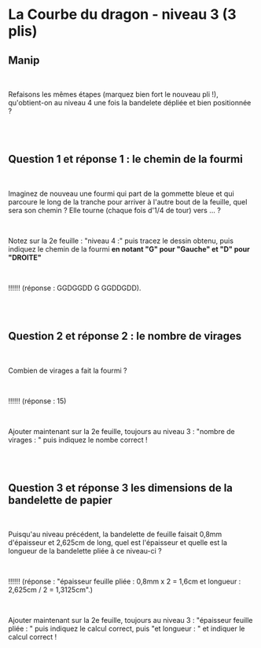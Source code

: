 # La Courbe du dragon - niveau 3 (3 plis)

## Manip

<br>

Refaisons les mêmes étapes (marquez bien fort le nouveau pli !), qu'obtient-on au niveau 4 une fois la bandelete dépliée et bien positionnée ?

<br><br>

## Question 1 et réponse 1 : le chemin de la fourmi

<br>

Imaginez de nouveau une fourmi qui part de la gommette bleue et qui parcoure le long de la tranche pour arriver à l'autre bout de la feuille, quel sera son chemin ? Elle tourne (chaque fois d'1/4 de tour) vers ... ?

<br>

Notez sur la 2e feuille : "niveau 4 :" puis tracez le dessin obtenu, puis indiquez le chemin de la fourmi  **en notant "G" pour "Gauche" et "D" pour "DROITE"**

<br>

!!!!!! (réponse : GGDGGDD G GGDDGDD).

<br><br>

## Question 2 et réponse 2 : le nombre de virages

<br>

Combien de virages a fait la fourmi ?

<br>

!!!!!! (réponse : 15)

<br>

Ajouter maintenant sur la 2e feuille, toujours au niveau 3 : "nombre de virages : " puis indiquez le nombe correct ! 

<br><br>

## Question 3 et réponse 3 les dimensions de la bandelette de papier

<br>

Puisqu'au niveau précédent, la bandelette de feuille faisait 0,8mm d'épaisseur et 2,625cm de long, quel est l'épaisseur et quelle est la longueur de la bandelette pliée à ce niveau-ci ?

<br>

!!!!!! (réponse : "épaisseur feuille pliée : 0,8mm x 2 = 1,6cm et longueur : 2,625cm / 2 = 1,3125cm".)

<br>

Ajouter maintenant sur la 2e feuille, toujours au niveau 3 : "épaisseur feuille pliée : " puis indiquez le calcul correct, puis "et longueur : " et indiquer le calcul correct !
